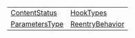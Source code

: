 |                                                                                              |                                                                                                |
| -------------------------------------------------------------------------------------------- | ---------------------------------------------------------------------------------------------- |
| [ContentStatus](https://hamedfathi.gitbook.io/aurelia-2-doc-api/router/enum/contentstatus)   | [HookTypes](https://hamedfathi.gitbook.io/aurelia-2-doc-api/router/enum/hooktypes)             |
| [ParametersType](https://hamedfathi.gitbook.io/aurelia-2-doc-api/router/enum/parameterstype) | [ReentryBehavior](https://hamedfathi.gitbook.io/aurelia-2-doc-api/router/enum/reentrybehavior) |